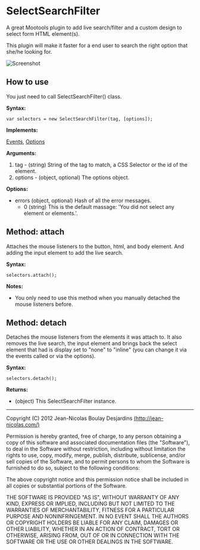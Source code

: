 SelectSearchFilter
===========

A great Mootools plugin to add live search/filter and a custom design to select form HTML element(s).

This plugin will make it faster for a end user to search the right option that she/he looking for.

![Screenshot](https://raw.github.com/jnbdz/SelectSearchFilter/master/SelectSearchFilter.png)

How to use
----------

You just need to call SelectSearchFilter() class.

**Syntax:**

    var selectors = new SelectSearchFilter(tag, [options]);

**Implements:**

[Events](http://mootools.net/docs/core/Class/Class.Extras#Events), [Options](http://mootools.net/docs/core/Class/Class.Extras#Options)
    
**Arguments:**

1. tag - (string) String of the tag to match, a CSS Selector or the id of the element.
2. options - (object, optional) The options object.

**Options:**

* errors (object, optional) Hash of all the error messages.
    * 0 (string) This is the default massage: 'You did not select any element or elements.'.

Method: attach
----------

Attaches the mouse listeners to the button, html, and body element. And adding the input element to add the live search.

**Syntax:**

    selectors.attach();

**Notes:**

- You only need to use this method when you manually detached the mouse listeners before.

Method: detach
----------

Detaches the mouse listeners from the elements it was attach to. It also removes the live search, the input element and brings back the select element that had is display set to "none" to "inline" (you can change it via the events called or via the options).

**Syntax:**

    selectors.detach();

**Returns:**

- (object) This SelectSearchFilter instance.


-------


Copyright (C) 2012 Jean-Nicolas Boulay Desjardins [(http://jean-nicolas.com/)](http://jean-nicolas.com/)

Permission is hereby granted, free of charge, to any person obtaining a copy of this software and associated documentation files (the "Software"), to deal in the Software without restriction, including without limitation the rights to use, copy, modify, merge, publish, distribute, sublicense, and/or sell copies of the Software, and to permit persons to whom the Software is furnished to do so, subject to the following conditions:

The above copyright notice and this permission notice shall be included in all copies or substantial portions of the Software.

THE SOFTWARE IS PROVIDED "AS IS", WITHOUT WARRANTY OF ANY KIND, EXPRESS OR IMPLIED, INCLUDING BUT NOT LIMITED TO THE WARRANTIES OF MERCHANTABILITY, FITNESS FOR A PARTICULAR PURPOSE AND NONINFRINGEMENT. IN NO EVENT SHALL THE AUTHORS OR COPYRIGHT HOLDERS BE LIABLE FOR ANY CLAIM, DAMAGES OR OTHER LIABILITY, WHETHER IN AN ACTION OF CONTRACT, TORT OR OTHERWISE, ARISING FROM, OUT OF OR IN CONNECTION WITH THE SOFTWARE OR THE USE OR OTHER DEALINGS IN THE SOFTWARE.